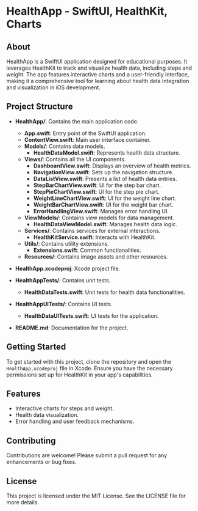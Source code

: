 # HealthApp - SwiftUI, HealthKit, Charts

## About

HealthApp is a SwiftUI application designed for educational purposes. It leverages HealthKit to track and visualize health data, including steps and weight. The app features interactive charts and a user-friendly interface, making it a comprehensive tool for learning about health data integration and visualization in iOS development.

## Project Structure
- **HealthApp/**: Contains the main application code.
  - **App.swift**: Entry point of the SwiftUI application.
  - **ContentView.swift**: Main user interface container.
  - **Models/**: Contains data models.
    - **HealthDataModel.swift**: Represents health data structure.
  - **Views/**: Contains all the UI components.
    - **DashboardView.swift**: Displays an overview of health metrics.
    - **NavigationView.swift**: Sets up the navigation structure.
    - **DataListView.swift**: Presents a list of health data entries.
    - **StepBarChartView.swift**: UI for the step bar chart.
    - **StepPieChartView.swift**: UI for the step pie chart.
    - **WeightLineChartView.swift**: UI for the weight line chart.
    - **WeightBarChartView.swift**: UI for the weight bar chart.
    - **ErrorHandlingView.swift**: Manages error handling UI.
  - **ViewModels/**: Contains view models for data management.
    - **HealthDataViewModel.swift**: Manages health data logic.
  - **Services/**: Contains services for external interactions.
    - **HealthKitService.swift**: Interacts with HealthKit.
  - **Utils/**: Contains utility extensions.
    - **Extensions.swift**: Common functionalities.
  - **Resources/**: Contains image assets and other resources.

- **HealthApp.xcodeproj**: Xcode project file.
- **HealthAppTests/**: Contains unit tests.
  - **HealthDataTests.swift**: Unit tests for health data functionalities.
- **HealthAppUITests/**: Contains UI tests.
  - **HealthDataUITests.swift**: UI tests for the application.
- **README.md**: Documentation for the project.


## Getting Started
To get started with this project, clone the repository and open the `HealthApp.xcodeproj` file in Xcode. Ensure you have the necessary permissions set up for HealthKit in your app's capabilities.

## Features
- Interactive charts for steps and weight.
- Health data visualization.
- Error handling and user feedback mechanisms.

## Contributing
Contributions are welcome! Please submit a pull request for any enhancements or bug fixes.

## License
This project is licensed under the MIT License. See the LICENSE file for more details.